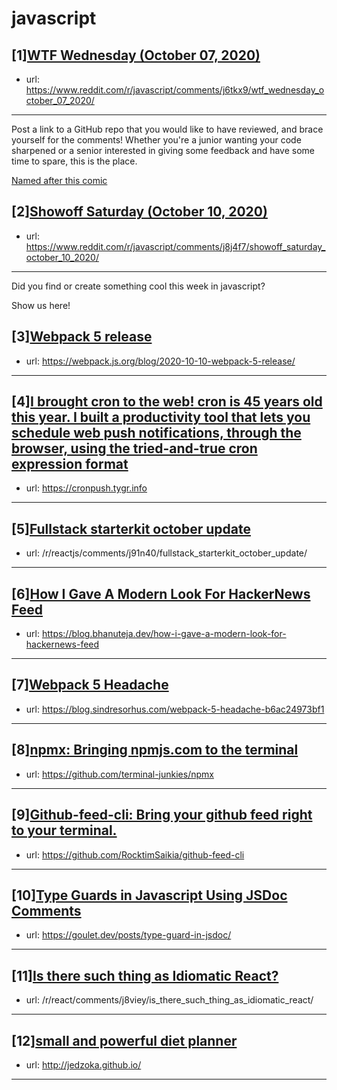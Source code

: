 # javascript
## [1][WTF Wednesday (October 07, 2020)](https://www.reddit.com/r/javascript/comments/j6tkx9/wtf_wednesday_october_07_2020/)
- url: https://www.reddit.com/r/javascript/comments/j6tkx9/wtf_wednesday_october_07_2020/
---
Post a link to a GitHub repo that you would like to have reviewed, and brace yourself for the comments!
Whether you're a junior wanting your code sharpened or a senior interested in giving some feedback and have some time to spare, 
this is the place.

[Named after this comic](https://davidwalsh.name/demo/code-review.png)
## [2][Showoff Saturday (October 10, 2020)](https://www.reddit.com/r/javascript/comments/j8j4f7/showoff_saturday_october_10_2020/)
- url: https://www.reddit.com/r/javascript/comments/j8j4f7/showoff_saturday_october_10_2020/
---
Did you find or create something cool this week in javascript? 

Show us here!
## [3][Webpack 5 release](https://www.reddit.com/r/javascript/comments/j8x3a3/webpack_5_release/)
- url: https://webpack.js.org/blog/2020-10-10-webpack-5-release/
---

## [4][I brought cron to the web! cron is 45 years old this year. I built a productivity tool that lets you schedule web push notifications, through the browser, using the tried-and-true cron expression format](https://www.reddit.com/r/javascript/comments/j8nrbo/i_brought_cron_to_the_web_cron_is_45_years_old/)
- url: https://cronpush.tygr.info
---

## [5][Fullstack starterkit october update](https://www.reddit.com/r/javascript/comments/j91nhc/fullstack_starterkit_october_update/)
- url: /r/reactjs/comments/j91n40/fullstack_starterkit_october_update/
---

## [6][How I Gave A Modern Look For HackerNews Feed](https://www.reddit.com/r/javascript/comments/j8o3i9/how_i_gave_a_modern_look_for_hackernews_feed/)
- url: https://blog.bhanuteja.dev/how-i-gave-a-modern-look-for-hackernews-feed
---

## [7][Webpack 5 Headache](https://www.reddit.com/r/javascript/comments/j939jm/webpack_5_headache/)
- url: https://blog.sindresorhus.com/webpack-5-headache-b6ac24973bf1
---

## [8][npmx: Bringing npmjs.com to the terminal](https://www.reddit.com/r/javascript/comments/j8f7p7/npmx_bringing_npmjscom_to_the_terminal/)
- url: https://github.com/terminal-junkies/npmx
---

## [9][Github-feed-cli: Bring your github feed right to your terminal.](https://www.reddit.com/r/javascript/comments/j91w8e/githubfeedcli_bring_your_github_feed_right_to/)
- url: https://github.com/RocktimSaikia/github-feed-cli
---

## [10][Type Guards in Javascript Using JSDoc Comments](https://www.reddit.com/r/javascript/comments/j8sfd0/type_guards_in_javascript_using_jsdoc_comments/)
- url: https://goulet.dev/posts/type-guard-in-jsdoc/
---

## [11][Is there such thing as Idiomatic React?](https://www.reddit.com/r/javascript/comments/j8yet7/is_there_such_thing_as_idiomatic_react/)
- url: /r/react/comments/j8viey/is_there_such_thing_as_idiomatic_react/
---

## [12][small and powerful diet planner](https://www.reddit.com/r/javascript/comments/j8na1p/small_and_powerful_diet_planner/)
- url: http://jedzoka.github.io/
---

